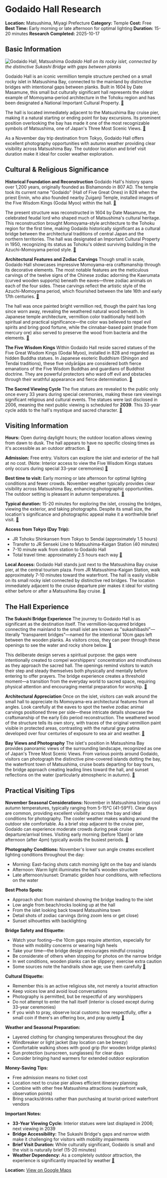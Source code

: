 # Godaido Hall Research

**Location:** Matsushima, Miyagi Prefecture
**Category:** Temple
**Cost:** Free
**Best Time:** Early morning or late afternoon for optimal lighting
**Duration:** 15-20 minutes
**Research Completed:** 2025-10-17

## Basic Information

![Godaido Hall, Matsushima](https://upload.wikimedia.org/wikipedia/commons/b/bb/Matsushima_Godaido_4.jpg)
*Godaido Hall on its rocky islet, connected by the distinctive Sukashi Bridge with gaps between planks*

Godaido Hall is an iconic vermillion temple structure perched on a small rocky islet in Matsushima Bay, connected to the mainland by distinctive bridges with intentional gaps between planks. Built in 1604 by Date Masamune, this small but culturally significant hall represents the oldest example of Momoyama-period architecture in the Tohoku region and has been designated a National Important Cultural Property. [🔗](https://www.japan-guide.com/e/e5103.html)

The hall is located immediately adjacent to the Matsushima Bay cruise pier, making it a natural starting or ending point for bay excursions. Its prominent position overlooking the bay has made it one of the most recognizable symbols of Matsushima, one of Japan's Three Most Scenic Views. [🔗](https://www.matsushima-kanko.com/en/sightseeing/)

As a November day trip destination from Tokyo, Godaido Hall offers excellent photography opportunities with autumn weather providing clear visibility across Matsushima Bay. The outdoor location and brief visit duration make it ideal for cooler weather exploration.

## Cultural & Religious Significance

**Historical Foundation and Reconstruction**
Godaido Hall's history spans over 1,200 years, originally founded as Bishamondo in 807 AD. The temple took its current name "Godaido" (Hall of Five Great Ones) in 828 when the priest Ennin, who also founded nearby Zuiganji Temple, installed images of the Five Wisdom Kings (Godai Myoo) within the hall. [🔗](https://www.tohokukanko.jp/en/attractions/detail_1289.html)

The present structure was reconstructed in 1604 by Date Masamune, the celebrated feudal lord who shaped much of Matsushima's cultural heritage. This reconstruction brought Momoyama-style architecture to the Tohoku region for the first time, making Godaido historically significant as a cultural bridge between the architectural traditions of central Japan and the northern territories. The hall was designated an Important Cultural Property in 1950, recognizing its status as Tohoku's oldest surviving building in the Azuchi-Momoyama period style. [🔗](https://www.tripadvisor.com/Attraction_Review-g319095-d319847-Reviews-Godaido-Matsushima_machi_Miyagi_gun_Miyagi_Prefecture_Tohoku.html)

**Architectural Features and Zodiac Carvings**
Though small in scale, Godaido Hall showcases impressive Momoyama-era craftsmanship through its decorative elements. The most notable features are the meticulous carvings of the twelve signs of the Chinese zodiac adorning the Kaerumata (curved wooden supports) beneath the eaves—three zodiac animals on each of the four sides. These carvings reflect the artistic style of the Azuchi-Momoyama period, which flourished between the late 16th and early 17th centuries. [🔗](https://www.tohokukanko.jp/en/attractions/detail_1289.html)

The hall was once painted bright vermillion red, though the paint has long since worn away, revealing the weathered natural wood beneath. In Japanese temple architecture, vermillion color traditionally held both spiritual and practical significance—the color was believed to repel evil spirits and bring good fortune, while the cinnabar-based paint (made from mercury ore) also served to preserve the wood from bacteria and the elements. [🔗](https://nara-sightseeing.com/blog/the-roots-of-the-vermilion-red-color-used-in-japans-shrines-and-temples/)

**The Five Wisdom Kings**
Within Godaido Hall reside sacred statues of the Five Great Wisdom Kings (Godai Myoo), installed in 828 and regarded as hidden Buddha statues. In Japanese esoteric Buddhism (Shingon and Tendai traditions), these five vidyārājas are considered both fierce emanations of the Five Wisdom Buddhas and guardians of Buddhist doctrine. They are powerful protectors who ward off evil and obstacles through their wrathful appearance and fierce determination. [🔗](https://www.onmarkproductions.com/html/myo-o.shtml)

**The Sacred Viewing Cycle**
The five statues are revealed to the public only once every 33 years during special ceremonies, making these rare viewings significant religious and cultural events. The statues were last disclosed in 2006, meaning the next public viewing is scheduled for **2039**. This 33-year cycle adds to the hall's mystique and sacred character. [🔗](https://www.japan-guide.com/e/e5103.html)

## Visiting Information

**Hours:** Open during daylight hours; the outdoor location allows viewing from dawn to dusk. The hall appears to have no specific closing times as it's accessible as an outdoor attraction. [🔗](https://www.japan-guide.com/e/e5103.html)

**Admission:** Free entry. Visitors can explore the islet and exterior of the hall at no cost. (Note: Interior access to view the Five Wisdom Kings statues only occurs during special 33-year ceremonies) [🔗](https://visitmiyagi.com/contents/zuiganji-temple/)

**Best time to visit:** Early morning or late afternoon for optimal lighting conditions and fewer crowds. November weather typically provides clear visibility across Matsushima Bay, enhancing photographic opportunities. The outdoor setting is pleasant in autumn temperatures. [🔗](https://www.tripadvisor.com/Attraction_Review-g319095-d319847-Reviews-Godaido-Matsushima_machi_Miyagi_gun_Miyagi_Prefecture_Tohoku.html)

**Typical duration:** 15-20 minutes for exploring the islet, crossing the bridges, viewing the exterior, and taking photographs. Despite its small size, the location's significance and photographic appeal make it a worthwhile brief visit. [🔗](https://www.tripadvisor.com/Attraction_Review-g319095-d319847-Reviews-Godaido-Matsushima_machi_Miyagi_gun_Miyagi_Prefecture_Tohoku.html)

**Access from Tokyo (Day Trip):**
- JR Tohoku Shinkansen from Tokyo to Sendai (approximately 1.5 hours)
- Transfer to JR Senseki Line to Matsushima-Kaigan Station (40 minutes)
- 7-10 minute walk from station to Godaido Hall
- Total travel time: approximately 2.5 hours each way
[🔗](https://japantravel.navitime.com/en/area/jp/spot/02301-1300228/)

**Local Access:** Godaido Hall stands just next to the Matsushima Bay cruise pier, at the central tourism plaza. From JR Matsushima-Kaigan Station, walk approximately 7-10 minutes toward the waterfront. The hall is easily visible on its small rocky islet connected by distinctive red bridges. The location immediately adjacent to the cruise departure pier makes it ideal for visiting either before or after a Matsushima Bay cruise. [🔗](https://www.klook.com/en-US/activity/149999-matsushima-bay-sightseeing-cruise-guided-tour/)

## The Hall Experience

**The Sukashi Bridge Experience**
The journey to Godaido Hall is as significant as the destination itself. The vermillion-lacquered bridges connecting the mainland to the small islet are known as "sukashibashi"—literally "transparent bridges"—named for the intentional 10cm gaps left between the wooden planks. As visitors cross, they can peer through these openings to see the water and rocky shore below. [🔗](https://www.tohokukanko.jp/en/attractions/detail_1289.html)

This deliberate design serves a spiritual purpose: the gaps were intentionally created to compel worshippers' concentration and mindfulness as they approach the sacred hall. The openings remind visitors to watch their step and steady themselves both physically and mentally before entering to offer prayers. The bridge experience creates a threshold moment—a transition from the everyday world to sacred space, requiring physical attention and encouraging mental preparation for worship. [🔗](https://japantravel.navitime.com/en/area/jp/spot/02301-1300228/)

**Architectural Appreciation**
Once on the islet, visitors can walk around the small hall to appreciate its Momoyama-era architectural features from all angles. Look carefully at the eaves to spot the twelve zodiac animal carvings positioned three per side—these intricate details showcase the craftsmanship of the early Edo period reconstruction. The weathered wood of the structure tells its own story, with traces of the original vermillion paint visible in protected areas, contrasting with the natural gray patina developed over four centuries of exposure to sea air and weather. [🔗](https://www.tohokukanko.jp/en/attractions/detail_1289.html)

**Bay Views and Photography**
The islet's position in Matsushima Bay provides panoramic views of the surrounding landscape, recognized as one of Japan's Three Most Scenic Views. From various points around Godaido, visitors can photograph the distinctive pine-covered islands dotting the bay, the waterfront town of Matsushima, cruise boats departing for bay tours, the bridge approach creating leading lines toward the hall, and sunset reflections on the water (particularly atmospheric in autumn). [🔗](https://www.matsushima-kanko.com/en/sightseeing/)

## Practical Visiting Tips

**November Seasonal Considerations:**
November in Matsushima brings cool autumn temperatures, typically ranging from 5-15°C (41-59°F). Clear days are common, providing excellent visibility across the bay and ideal conditions for photography. The cooler weather makes walking around the outdoor site comfortable. As a brief stop adjacent to the cruise pier, Godaido can experience moderate crowds during peak cruise departure/arrival times. Visiting early morning (before 10am) or late afternoon (after 4pm) typically avoids the busiest periods. [🔗](https://www.tripadvisor.com/Attraction_Review-g319095-d319847-Reviews-Godaido-Matsushima_machi_Miyagi_gun_Miyagi_Prefecture_Tohoku.html)

**Photography Conditions:**
November's lower sun angle creates excellent lighting conditions throughout the day:
- Morning: East-facing shots catch morning light on the bay and islands
- Afternoon: Warm light illuminates the hall's wooden structure
- Late afternoon/sunset: Dramatic golden hour conditions, with reflections on the water

**Best Photo Spots:**
- Approach shot from mainland showing the bridge leading to the islet
- Low angle from beach/rocks looking up at the hall
- From the islet looking back toward Matsushima town
- Detail shots of zodiac carvings (bring zoom lens or get close)
- Sunset silhouettes with backlighting

**Bridge Safety and Etiquette:**
- Watch your footing—the 10cm gaps require attention, especially for those with mobility concerns or wearing high heels
- Take your time—the bridge design encourages mindful crossing
- Be considerate of others when stopping for photos on the narrow bridge
- In wet conditions, wooden planks can be slippery; exercise extra caution
- Some sources note the handrails show age; use them carefully
[🔗](https://www.tohokukanko.jp/en/attractions/detail_1289.html)

**Cultural Etiquette:**
- Remember this is an active religious site, not merely a tourist attraction
- Keep voices low and avoid loud conversations
- Photography is permitted, but be respectful of any worshippers
- Do not attempt to enter the hall itself (interior is closed except during 33-year ceremonies)
- If you wish to pray, observe local customs: bow respectfully, offer a small coin if there's an offering box, and pray quietly
[🔗](https://visitmiyagi.com/contents/zuiganji-temple/)

**Weather and Seasonal Preparation:**
- Layered clothing for changing temperatures throughout the day
- Windbreaker or light jacket (bay location can be breezy)
- Comfortable walking shoes with good grip (for wooden bridge planks)
- Sun protection (sunscreen, sunglasses) for clear days
- Consider bringing hand warmers for extended outdoor exploration

**Money-Saving Tips:**
- Free admission means no ticket cost
- Location next to cruise pier allows efficient itinerary planning
- Combine with other free Matsushima attractions (waterfront walk, observation points)
- Bring snacks/drinks rather than purchasing at tourist-priced waterfront vendors

**Important Notes:**
- **33-Year Viewing Cycle:** Interior statues were last displayed in 2006; next viewing in 2039
- **Bridge Accessibility:** The Sukashi Bridge's gaps and narrow width make it challenging for visitors with mobility impairments
- **Brief Visit Duration:** While culturally significant, Godaido is small and the visit is naturally brief (15-20 minutes)
- **Weather Dependency:** As a completely outdoor attraction, the experience is significantly impacted by weather
[🔗](https://www.japan-guide.com/e/e5103.html)

**Location:** [View on Google Maps](https://maps.google.com/maps?q=38.369726,141.064170)
